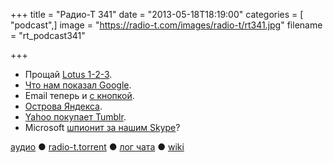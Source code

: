 +++
title = "Радио-Т 341"
date = "2013-05-18T18:19:00"
categories = [ "podcast",]
image = "https://radio-t.com/images/radio-t/rt341.jpg"
filename = "rt_podcast341"

+++

* Прощай [Lotus 1-2-3](http://www.zdnet.com/goodbye-lotus-1-2-3-7000015385/).
* [Что нам показал Google](http://mashable.com/2013/05/15/google-io-announcements-2013/).
* Email теперь и [с кнопкой](http://techcrunch.com/2013/05/15/google-makes-email-more-interactive-with-customizable-gmail-action-buttons/).
* [Острова Яндекса](http://clubs.ya.ru/company/replies.xml?item_no=66690).
* [Yahoo покупает Tumblr](http://www.adweek.com/news/technology/yahoo-talks-acquire-tumblr-149583).
* Microsoft [шпионит за нашим Skype](http://www.zdnet.com/is-microsoft-reading-your-skype-instant-messages-7000015388/)?

[аудио](http://cdn.radio-t.com/rt_podcast341.mp3) ● [radio-t.torrent](http://www.radio-t.com/torrents/rt_podcast341.mp3.torrent) ● [лог чата](http://chat.radio-t.com/logs/radio-t-341.html) ● [wiki](http://wiki.radio-t.com/%D0%92%D1%8B%D0%BF%D1%83%D1%81%D0%BA_341)<audio src="http://cdn.radio-t.com/rt_podcast341.mp3" preload="none"></audio>